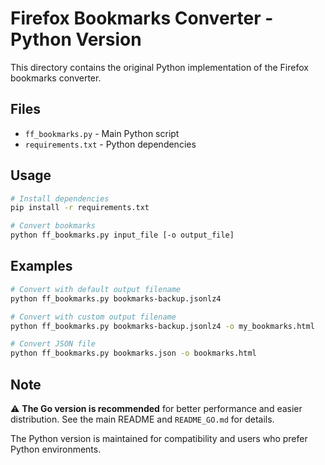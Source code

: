 # Firefox Bookmarks Converter - Python Version

This directory contains the original Python implementation of the Firefox bookmarks converter.

## Files

- `ff_bookmarks.py` - Main Python script
- `requirements.txt` - Python dependencies

## Usage

```bash
# Install dependencies
pip install -r requirements.txt

# Convert bookmarks
python ff_bookmarks.py input_file [-o output_file]
```

## Examples

```bash
# Convert with default output filename
python ff_bookmarks.py bookmarks-backup.jsonlz4

# Convert with custom output filename  
python ff_bookmarks.py bookmarks-backup.jsonlz4 -o my_bookmarks.html

# Convert JSON file
python ff_bookmarks.py bookmarks.json -o bookmarks.html
```

## Note

⚠️ **The Go version is recommended** for better performance and easier distribution. See the main README and `README_GO.md` for details.

The Python version is maintained for compatibility and users who prefer Python environments.
